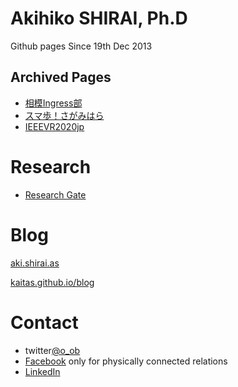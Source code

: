 # Akihiko SHIRAI, Ph.D

Github pages
Since 19th Dec 2013 

## Archived Pages
- [相模Ingress部](https://kaitas.github.io/sagami-ingress/)
- [スマ歩！さがみはら](https://kaitas.github.io/sumaho-sagamihara/)
- [IEEEVR2020jp](https://kaitas.github.io/IEEEVR2020jp/)

# Research

- [Research Gate](https://www.researchgate.net/profile/Akihiko_Shirai)

# Blog

[aki.shirai.as](http://aki.shirai.as/)


[kaitas.github.io/blog](https://kaitas.github.io/blog/)

# Contact

- twitter[@o_ob](https://twitter.com/o_ob)
- [Facebook](https://www.facebook.com/aquihiko) only for physically connected relations
- [LinkedIn](https://www.linkedin.com/in/akihiko-shirai/)
